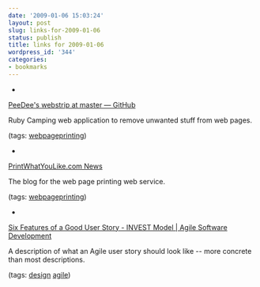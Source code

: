 ```yaml
---
date: '2009-01-06 15:03:24'
layout: post
slug: links-for-2009-01-06
status: publish
title: links for 2009-01-06
wordpress_id: '344'
categories:
- bookmarks
---
```


  * 
                

[PeeDee's webstrip at master — GitHub](http://github.com/PeeDee/webstrip/tree/master)


                

Ruby Camping web application to remove unwanted stuff from web pages.


                

(tags: [webpageprinting](http://delicious.com/eob/webpageprinting))


            
  * 
                

[PrintWhatYouLike.com News](http://printwhatyoulike.wordpress.com/)


                

The blog for the web page printing web service.


                

(tags: [webpageprinting](http://delicious.com/eob/webpageprinting))


            
  * 
                

[Six Features of a Good User Story - INVEST Model | Agile Software Development](http://agilesoftwaredevelopment.com/blog/vaibhav/good-user-story-invest)


                

A description of what an Agile user story should look like -- more concrete than most descriptions.


                

(tags: [design](http://delicious.com/eob/design) [agile](http://delicious.com/eob/agile))


            
